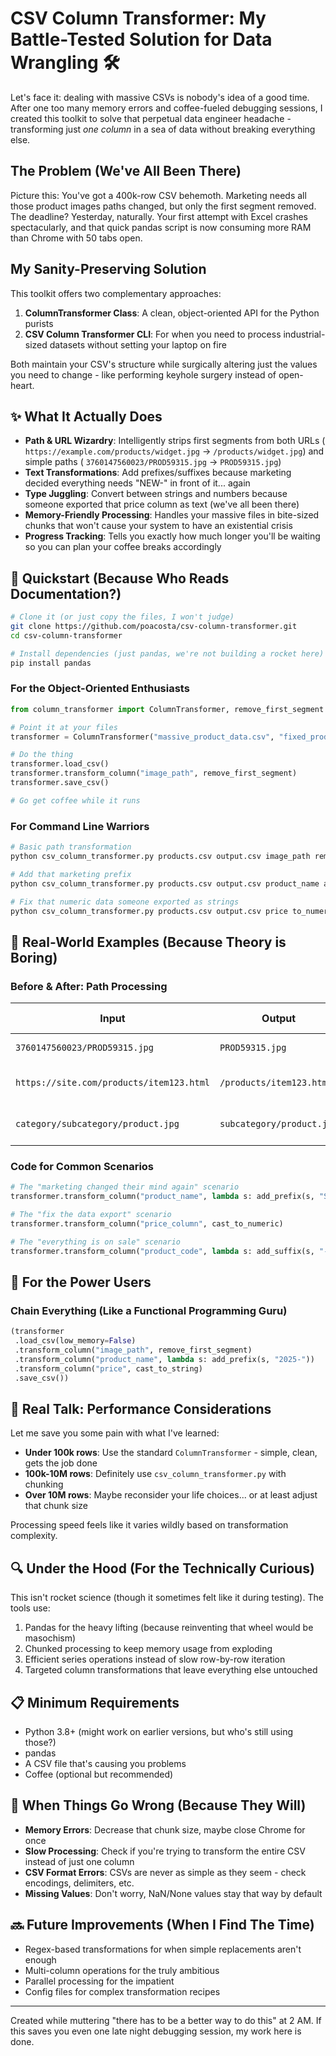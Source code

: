 # CSV Column Transformer: My Battle-Tested Solution for Data Wrangling 🛠️

Let's face it: dealing with massive CSVs is nobody's idea of a good time. After one too many memory errors and
coffee-fueled debugging sessions, I created this toolkit to solve that perpetual data engineer headache - transforming
just *one column* in a sea of data without breaking everything else.

## The Problem (We've All Been There)

Picture this: You've got a 400k-row CSV behemoth. Marketing needs all those product images paths changed, but only the
first segment removed. The deadline? Yesterday, naturally. Your first attempt with Excel crashes spectacularly, and that
quick pandas script is now consuming more RAM than Chrome with 50 tabs open.

## My Sanity-Preserving Solution

This toolkit offers two complementary approaches:

1. **ColumnTransformer Class**: A clean, object-oriented API for the Python purists
2. **CSV Column Transformer CLI**: For when you need to process industrial-sized datasets without setting your laptop on
   fire

Both maintain your CSV's structure while surgically altering just the values you need to change - like performing
keyhole surgery instead of open-heart.

## ✨ What It Actually Does

- **Path & URL Wizardry**: Intelligently strips first segments from both URLs (
  `https://example.com/products/widget.jpg` → `/products/widget.jpg`) and simple paths (
  `3760147560023/PROD59315.jpg` → `PROD59315.jpg`)
- **Text Transformations**: Add prefixes/suffixes because marketing decided everything needs "NEW-" in front of it...
  again
- **Type Juggling**: Convert between strings and numbers because someone exported that price column as text (we've all
  been there)
- **Memory-Friendly Processing**: Handles your massive files in bite-sized chunks that won't cause your system to have
  an existential crisis
- **Progress Tracking**: Tells you exactly how much longer you'll be waiting so you can plan your coffee breaks
  accordingly

## 🚀 Quickstart (Because Who Reads Documentation?)

```bash
# Clone it (or just copy the files, I won't judge)
git clone https://github.com/poacosta/csv-column-transformer.git
cd csv-column-transformer

# Install dependencies (just pandas, we're not building a rocket here)
pip install pandas
```

### For the Object-Oriented Enthusiasts

```python
from column_transformer import ColumnTransformer, remove_first_segment

# Point it at your files
transformer = ColumnTransformer("massive_product_data.csv", "fixed_product_data.csv")

# Do the thing
transformer.load_csv()
transformer.transform_column("image_path", remove_first_segment)
transformer.save_csv()

# Go get coffee while it runs
```

### For Command Line Warriors

```bash
# Basic path transformation 
python csv_column_transformer.py products.csv output.csv image_path remove_first_segment

# Add that marketing prefix
python csv_column_transformer.py products.csv output.csv product_name add_prefix --prefix "NEW-"

# Fix that numeric data someone exported as strings
python csv_column_transformer.py products.csv output.csv price to_numeric
```

## 🔮 Real-World Examples (Because Theory is Boring)

### Before & After: Path Processing

| Input                                    | Output                    | Marketing's Reaction            |
|------------------------------------------|---------------------------|---------------------------------|
| `3760147560023/PROD59315.jpg`            | `PROD59315.jpg`           | Surprisingly positive           |
| `https://site.com/products/item123.html` | `/products/item123.html`  | "Can you make it blue?"         |
| `category/subcategory/product.jpg`       | `subcategory/product.jpg` | "Perfect! Wait, can we also..." |

### Code for Common Scenarios

```python
# The "marketing changed their mind again" scenario
transformer.transform_column("product_name", lambda s: add_prefix(s, "SUMMER-"))

# The "fix the data export" scenario 
transformer.transform_column("price_column", cast_to_numeric)

# The "everything is on sale" scenario
transformer.transform_column("product_code", lambda s: add_suffix(s, "-SALE"))
```

## 🧠 For the Power Users

### Chain Everything (Like a Functional Programming Guru)

```python
(transformer
 .load_csv(low_memory=False)
 .transform_column("image_path", remove_first_segment)
 .transform_column("product_name", lambda s: add_prefix(s, "2025-"))
 .transform_column("price", cast_to_string)
 .save_csv())
```

## 🚦 Real Talk: Performance Considerations

Let me save you some pain with what I've learned:

- **Under 100k rows**: Use the standard `ColumnTransformer` - simple, clean, gets the job done
- **100k-10M rows**: Definitely use `csv_column_transformer.py` with chunking
- **Over 10M rows**: Maybe reconsider your life choices... or at least adjust that chunk size

Processing speed feels like it varies wildly based on transformation complexity.

## 🔍 Under the Hood (For the Technically Curious)

This isn't rocket science (though it sometimes felt like it during testing). The tools use:

1. Pandas for the heavy lifting (because reinventing that wheel would be masochism)
2. Chunked processing to keep memory usage from exploding
3. Efficient series operations instead of slow row-by-row iteration
4. Targeted column transformations that leave everything else untouched

## 📋 Minimum Requirements

- Python 3.8+ (might work on earlier versions, but who's still using those?)
- pandas
- A CSV file that's causing you problems
- Coffee (optional but recommended)

## 🚨 When Things Go Wrong (Because They Will)

- **Memory Errors**: Decrease that chunk size, maybe close Chrome for once
- **Slow Processing**: Check if you're trying to transform the entire CSV instead of just one column
- **CSV Format Errors**: CSVs are never as simple as they seem - check encodings, delimiters, etc.
- **Missing Values**: Don't worry, NaN/None values stay that way by default

## 🔜 Future Improvements (When I Find The Time)

- Regex-based transformations for when simple replacements aren't enough
- Multi-column operations for the truly ambitious
- Parallel processing for the impatient
- Config files for complex transformation recipes

---

Created while muttering "there has to be a better way to do this" at 2 AM. If this saves you even one late night
debugging session, my work here is done.